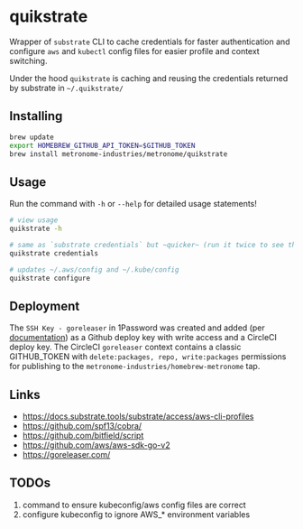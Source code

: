 # quikstrate

Wrapper of `substrate` CLI to cache credentials for faster authentication and configure `aws` and `kubectl` config files for easier profile and context switching.

Under the hood `quikstrate` is caching and reusing the credentials returned by substrate in `~/.quikstrate/`

## Installing

```bash
brew update
export HOMEBREW_GITHUB_API_TOKEN=$GITHUB_TOKEN
brew install metronome-industries/metronome/quikstrate
```

## Usage

Run the command with `-h` or `--help` for detailed usage statements!

```bash
# view usage
quikstrate -h

# same as `substrate credentials` but ~quicker~ (run it twice to see the difference)
quikstrate credentials

# updates ~/.aws/config and ~/.kube/config
quikstrate configure
```

## Deployment

The `SSH Key - goreleaser` in 1Password was created and added (per [documentation](https://circleci.com/docs/github-integration/#create-additional-github-ssh-keys)) as a Github deploy key with write access and a CircleCI deploy key.  The CircleCI `goreleaser` context contains a classic GITHUB_TOKEN with `delete:packages, repo, write:packages` permissions
for publishing to the `metronome-industries/homebrew-metronome` tap.

## Links

* <https://docs.substrate.tools/substrate/access/aws-cli-profiles>
* <https://github.com/spf13/cobra/>
* <https://github.com/bitfield/script>
* <https://github.com/aws/aws-sdk-go-v2>
* <https://goreleaser.com/>

## TODOs

1. command to ensure kubeconfig/aws config files are correct
2. configure kubeconfig to ignore AWS_* environment variables
